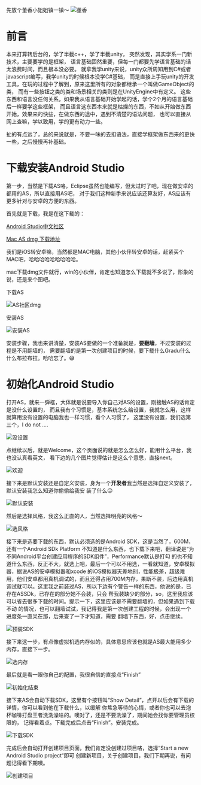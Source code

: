 先放个董香小姐姐镇一镇～
![董香](https://github.com/13731160065/iOS2Android/raw/master/Images/dx.jpg)

前言
==========================

本来打算转后台的，学了半截c++，学了半截unity，
突然发现，其实学系一门新技术，主要要学的是框架，
语言基础固然重要，但每一门都要先学语言基础的话太浪费时间，而且根本没必要。
就拿我学unity来说，unity众所周知用到C#或者javascript编写，我学unity的时候根本没学C#基础，
而是直接上手玩unity的开发工具，在玩的过程中了解到，原来这里所有的对象都继承一个叫做GameObject的类，
而有一些按钮之类的类和场景相关的类则是在UnityEngine中有定义。
这些东西和语言没任何关系，如果我从语言基础开始学起的话，学个2个月的语言基础后一样要学这些框架，
而且语言这东西本来就是枯燥的东西，不如从开始做东西开始，效果来的快些，在做东西的途中，遇到不清楚的语法问题，
也可以直接从网上查嘛，学以致用，学的更有动力一些。

扯的有点远了，总的来说就是，不要一味的去扣语法，直接学框架做东西来的更快一些，之后慢慢再补基础。

下载安装Android Studio
==========================

第一步，当然是下载AS咯，Eclipse虽然也能编写，但太过时了吧，现在做安卓的都用的AS，所以直接用AS吧，
对于我们这种新手来说应该还算友好，AS应该有更多针对与安卓的方便的东西。

首先就是下载，我是在这下载的：

[Android Studio中文社区](http://www.android-studio.org)

[Mac AS dmg 下载地址](https://dl.google.com/dl/android/studio/install/2.3.3.0/android-studio-ide-162.4069837-mac.dmg)

我们是iOS转安卓嘛，当然都是MAC电脑，其他小伙伴转安卓的话，赶紧买个MAC吧，哈哈哈哈哈哈哈哈哈。

mac下载dmg文件就行，win的小伙伴，肯定也知道怎么下载就不多说了，形象的说，还是来个图吧。

下载AS

![AS社区dmg](https://github.com/13731160065/iOS2Android/raw/master/Images/as中文社区dmg.png)

安装AS

![安装AS](https://github.com/13731160065/iOS2Android/raw/master/Images/安装as.png)

安装步骤，我也来讲清楚，安装AS要做的一个准备就是，**要翻墙**，不过安装的过程是不用翻墙的，
需要翻墙的是第一次创建项目的时候，要下载什么Gradu什么什么布拉布拉。哈哈忘了。😅

初始化Android Studio
============================

打开AS，就来一弹框，大体就是说要导入你自己对AS的设置，刚接触AS的话肯定是没什么设置的，
而且我有个习惯是，基本系统怎么给设置，我就怎么用，这样就算用没有设置的电脑我也一样习惯，看个人习惯了，
这里没有设置，我们选第三个，I do not ....

![没设置](https://github.com/13731160065/iOS2Android/raw/master/Images/初始化1.png)

点继续以后，就是Welcome，这个页面说的就是怎么怎么好，能用什么平台，我也没认真看英文，
看下边的几个图片觉得估计是这么个意思，直接next。

![欢迎](https://github.com/13731160065/iOS2Android/raw/master/Images/初始化2.png)

接下来是默认安装还是自定义安装，身为一个**开发者**我当然是选择自定义安装了，默认安装我怎么知道你偷偷给我安
装了什么😐

![默认安装](https://github.com/13731160065/iOS2Android/raw/master/Images/默认安装.png)

然后是选择风格，我这么正直的人，当然选择明亮的风格～

![选风格](https://github.com/13731160065/iOS2Android/raw/master/Images/选风格.png)

接下来是选要下载的东西，默认必须选的是Android SDK，这是当然了，600M，还有一个Android SDk Platform
不知道是什么东西，也下载下来吧，翻译说是“为不同Android平台创建应用程序的SDK组件”，Performance默认是打勾
的也不知道什么东西，反正不大，就选上吧，最后一个可以不用选，一看就知道，安卓模拟器，据说AS的安卓模拟器和xcode
的iOS模拟器天差地别，性能极差，超级难用，他们安卓都用真机调试的，而且还得占用700M内存，果断不装，后边用真机
调试就可以。这里我之前装过AS，所以下边有个警告一样的东西，他说的是，已存在ASSDk，已存在的部分她不会装，只会
帮我装缺少的部分，so，这里我应该可以省去很多下载的时间。提示一下，这里应该是不需要翻墙的，但如果遇到下载不动
的情况，也可以翻墙试试，我记得我是第一次创建工程的时候，会出现一个进度条一直呆在那，后来查了一下才知道，需要
翻墙下东西，好，点击继续。

![预装SDK](https://github.com/13731160065/iOS2Android/raw/master/Images/ASSDK.png)

接下来这一步，有点像虚拟机选内存似的，具体意思应该也就是AS最大能用多少内存，直接下一步。

![选内存](https://github.com/13731160065/iOS2Android/raw/master/Images/选内存.png)

最后就是看一眼你自己的配置，我很自信的直接点“Finish”

![初始化结束](https://github.com/13731160065/iOS2Android/raw/master/Images/初始化结束.png)

接下来AS会自动下载SDK，这里有个按钮叫“Show Detail”，点开以后会有下载的详情，你可以看到他在下载什么，以缓解
你焦急等待的心情，或者你也可以去泡杯咖啡打盘王者洗洗澡啥的。噢对了，还是不要洗澡了，期间她会找你要管理员权限的，
记得看着点。下载完成后点击“Finish”。安装完成。

![下载SDK](https://github.com/13731160065/iOS2Android/raw/master/Images/下载SDK2.png)

完成后会自动打开创建项目页面，我们肯定没创建过项目咯，选择“Start a new Android Studio project“即可
创建新项目，关于创建项目，我们下期再说，有问题记得看下期噢。

![创建项目](https://github.com/13731160065/iOS2Android/raw/master/Images/创建项目.png)

